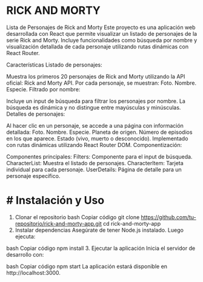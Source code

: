 # RICK AND MORTY

Lista de Personajes de Rick and Morty
Este proyecto es una aplicación web desarrollada con React que permite visualizar un listado de personajes de la serie Rick and Morty. Incluye funcionalidades como búsqueda por nombre y visualización detallada de cada personaje utilizando rutas dinámicas con React Router.

Características
Listado de personajes:

Muestra los primeros 20 personajes de Rick and Morty utilizando la API oficial: Rick and Morty API.
Por cada personaje, se muestran:
Foto.
Nombre.
Especie.
Filtrado por nombre:

Incluye un input de búsqueda para filtrar los personajes por nombre.
La búsqueda es dinámica y no distingue entre mayúsculas y minúsculas.
Detalles de personajes:

Al hacer clic en un personaje, se accede a una página con información detallada:
Foto.
Nombre.
Especie.
Planeta de origen.
Número de episodios en los que aparece.
Estado (vivo, muerto o desconocido).
Implementado con rutas dinámicas utilizando React Router DOM.
Componentización:

Componentes principales:
Filters: Componente para el input de búsqueda.
CharacterList: Muestra el listado de personajes.
CharacterItem: Tarjeta individual para cada personaje.
UserDetails: Página de detalle para un personaje específico.


# # Instalación y Uso
1. Clonar el repositorio
bash
Copiar código
git clone https://github.com/tu-repositorio/rick-and-morty-app.git
cd rick-and-morty-app
2. Instalar dependencias
Asegúrate de tener Node.js instalado. Luego ejecuta:

bash
Copiar código
npm install
3. Ejecutar la aplicación
Inicia el servidor de desarrollo con:

bash
Copiar código
npm start
La aplicación estará disponible en http://localhost:3000.
